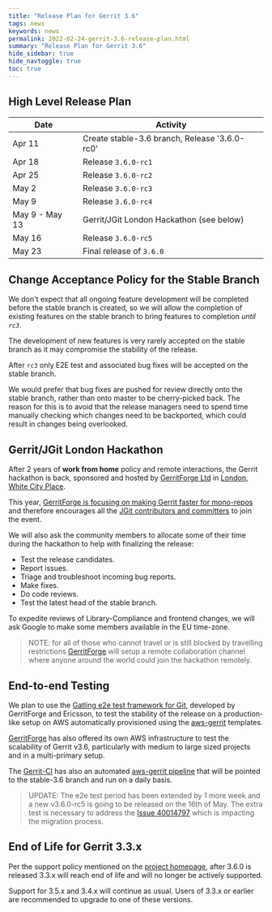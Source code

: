 ```yaml
---
title: "Release Plan for Gerrit 3.6"
tags: news
keywords: news
permalink: 2022-02-24-gerrit-3.6-release-plan.html
summary: "Release Plan for Gerrit 3.6"
hide_sidebar: true
hide_navtoggle: true
toc: true
---
```


## High Level Release Plan

| Date      | Activity                                           |
|-----------|----------------------------------------------------|
| Apr 11    | Create stable-3.6 branch, Release '3.6.0-rc0'      |
| Apr 18    | Release `3.6.0-rc1`                                |
| Apr 25    | Release `3.6.0-rc2`                                |
| May  2    | Release `3.6.0-rc3`                                |
| May  9    | Release `3.6.0-rc4`                                |
| May  9 - May 13 | Gerrit/JGit London Hackathon (see below)     |
| May 16    | Release `3.6.0-rc5`                                |
| May 23    | Final release of `3.6.0`                           |

## Change Acceptance Policy for the Stable Branch

We don't expect that all ongoing feature development will be completed before
the stable branch is created, so we will allow the completion of existing
features on the stable branch to bring features to completion *until `rc3`*.

The development of new features is very rarely accepted on the stable branch
as it may compromise the stability of the release.

After `rc3` only E2E test and associated bug fixes will be accepted on the
stable branch.

We would prefer that bug fixes are pushed for review directly onto the stable
branch, rather than onto master to be cherry-picked back. The reason for this
is to avoid that the release managers need to spend time manually checking
which changes need to be backported, which could result in changes being
overlooked.

## Gerrit/JGit London Hackathon

After 2 years of __work from home__ policy and remote interactions, the Gerrit
hackathon is back, sponsored and hosted by [GerritForge Ltd](https://www.gerritforge.com)
in [London, White City Place](https://whitecityplace.com/).

This year, [GerritForge is focusing on making Gerrit faster for mono-repos](https://gitenterprise.me/2022/01/10/2022-goals-for-gerrit/)
and therefore encourages all the [JGit contributors and committers](https://projects.eclipse.org/projects/technology.jgit/who)
to join the event.

We will also ask the community members to allocate some of their time during the
hackathon to help with finalizing the release:

- Test the release candidates.
- Report issues.
- Triage and troubleshoot incoming bug reports.
- Make fixes.
- Do code reviews.
- Test the latest head of the stable branch.

To expedite reviews of Library-Compliance and frontend changes, we will ask
Google to make some members available in the EU time-zone.

> NOTE: for all of those who cannot travel or is still blocked by travelling restrictions
> [GerritForge](https://www.gerritforge.com) will setup a remote collaboration channel
> where anyone around the world could join the hackathon remotely.

## End-to-end Testing

We plan to use the
[Gatling e2e test framework for Git](https://gerrit-review.googlesource.com/Documentation/dev-e2e-tests.html),
developed by GerritForge and Ericsson, to test the stability of the release on a
production-like setup on AWS automatically provisioned using the
[aws-gerrit](https://gerrit.googlesource.com/aws-gerrit) templates.

[GerritForge](https://www.gerritforge.com) has also offered its own AWS infrastructure to test the
scalability of Gerrit v3.6, particularly with medium to large sized projects and in a
multi-primary setup.

The [Gerrit-CI](https://gerrit-ci.gerritforge.com) has also an automated
[aws-gerrit pipeline](https://gerrit-ci.gerritforge.com/job/gatling-gerrit-test/)
that will be pointed to the stable-3.6 branch and run on a daily basis.

> UPDATE: The e2e test period has been extended by 1 more week and a new v3.6.0-rc5 is going to be released
> on the 16th of May. The extra test is necessary to address the [Issue 40014797](https://issues.gerritcodereview.com/issues/40014797)
> which is impacting the migration process.

## End of Life for Gerrit 3.3.x

Per the support policy mentioned on the
[project homepage](https://www.gerritcodereview.com/support.html#supported-versions),
after 3.6.0 is released 3.3.x will reach end of life and will no longer be
actively supported.

Support for 3.5.x and 3.4.x will continue as usual.
Users of 3.3.x or earlier are recommended to upgrade to one of these versions.
